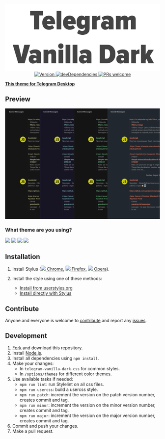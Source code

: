 <p align="center">
  <img alt="logo" src="./images/logo.png" width="580"><br/>
  <a href="https://github.com/VChet/Telegram-Vanilla-Dark-Web/tags">
    <img src="https://img.shields.io/github/tag/VChet/Telegram-Vanilla-Dark-Web.svg?label=version" alt="Version">
  </a>
  <a href="https://david-dm.org/VChet/Telegram-Vanilla-Dark-Web?type=dev">
    <img src="https://img.shields.io/david/dev/VChet/Telegram-Vanilla-Dark-Web.svg?label=devDependencies" alt="devDependencies">
  </a>
  <a href="http://makeapullrequest.com">
    <img src="https://img.shields.io/badge/PRs-welcome-brightgreen.svg" alt="PRs welcome">
  </a>
</p>

**[This theme for Telegram Desktop](https://github.com/VChet/Telegram-Vanilla-Dark-Desktop)**

## Preview
![](./images/screenshots/color-themes.png)

### What theme are you using?
[![](https://api.gh-polls.com/poll/01D95XHBSFHZ99YZVMJQP1J1Q6/Cream)](https://api.gh-polls.com/poll/01D95XHBSFHZ99YZVMJQP1J1Q6/Cream/vote)
[![](https://api.gh-polls.com/poll/01D95XHBSFHZ99YZVMJQP1J1Q6/Aqua)](https://api.gh-polls.com/poll/01D95XHBSFHZ99YZVMJQP1J1Q6/Aqua/vote)
[![](https://api.gh-polls.com/poll/01D95XHBSFHZ99YZVMJQP1J1Q6/Green)](https://api.gh-polls.com/poll/01D95XHBSFHZ99YZVMJQP1J1Q6/Green/vote)
[![](https://api.gh-polls.com/poll/01D95XHBSFHZ99YZVMJQP1J1Q6/Red)](https://api.gh-polls.com/poll/01D95XHBSFHZ99YZVMJQP1J1Q6/Red/vote)

## Installation
1. Install Stylus
([<img src="https://raw.githubusercontent.com/alrra/browser-logos/master/src/chrome/chrome_16x16.png" /> Chrome](https://chrome.google.com/webstore/detail/stylus/clngdbkpkpeebahjckkjfobafhncgmne),
[<img src="https://raw.githubusercontent.com/alrra/browser-logos/master/src/firefox/firefox_16x16.png" /> Firefox](https://addons.mozilla.org/en-US/firefox/addon/styl-us/),
[<img src="https://raw.githubusercontent.com/alrra/browser-logos/master/src/opera/opera_16x16.png" /> Opera](https://addons.opera.com/en-gb/extensions/details/stylus/)).

1. Install the style using one of these methods:<br>
   * [Install from userstyles.org](https://userstyles.org/styles/162801)
   * [Install directly with Stylus](https://github.com/VChet/Telegram-Vanilla-Dark-Web/raw/master/telegram-vanilla-dark.user.css)

## Contribute
Anyone and everyone is welcome to [contribute](https://github.com/VChet/Telegram-Vanilla-Dark-Web/pulls) and report any [issues](https://github.com/VChet/Telegram-Vanilla-Dark-Web/issues).

## Development
1. [Fork](https://github.com/VChet/Telegram-Vanilla-Dark-Web/fork) and download this repository.
1. Install [Node.js](https://nodejs.org/).
1. Install all dependencies using `npm install`.
1. Make your changes:
   * In `telegram-vanilla-dark.css` for common styles.
   * In `/options/themes` for different color themes.
1. Use available tasks if needed:
   * `npm run lint`: run Stylelint on all css files.
   * `npm run usercss`: build a usercss style.
   * `npm run patch`: increment the version on the patch version number, creates commit and tag.
   * `npm run minor`: increment the version on the minor version number, creates commit and tag.
   * `npm run major`: increment the version on the major version number, creates commit and tag.
1. Commit and push your changes.
1. Make a pull request.
